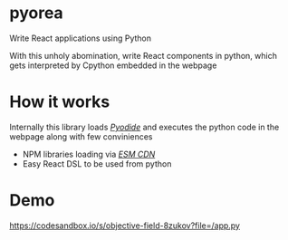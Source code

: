 # pyorea
Write React applications using Python

With this unholy abomination, write React components in python, which gets interpreted by Cpython embedded in the webpage

# How it works
Internally this library loads [*Pyodide*](https://pyodide.org/en/stable/) and executes the python code in the webpage along with few conviniences
  * NPM libraries loading via [*ESM CDN*](https://esm.sh/)
  * Easy React DSL to be used from python

# Demo
https://codesandbox.io/s/objective-field-8zukov?file=/app.py
